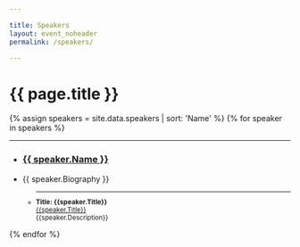 ```yaml
---

title: Speakers
layout: event_noheader
permalink: /speakers/

---
```


# {{ page.title }}

{% assign speakers = site.data.speakers | sort: 'Name' %}
{% for speaker in speakers %}
<section class="trainer-section">
<hr>
<ul>
<li><div class="training-image" style="background-image:url('{{speaker.Image}}');"></div><a href="/trainers/#{{tr.TrainerId}}"><h3 class='training-header'>{{ speaker.Name }}</h3></a></li>
<li class="training-desc">{{ speaker.Biography }}</li>
    <ul>
        <li style="font-size:smaller;"><hr><div class='trainer-container'><strong>Title: {{speaker.Title}}</strong></div><div class='trainer-container-mobile'><a href="/trainers/#{{speaker.TrainerId}}">{{speaker.Title}}</a></div>{{speaker.Description}}</li>        
    </ul>
</ul>
</section>
{% endfor %}
